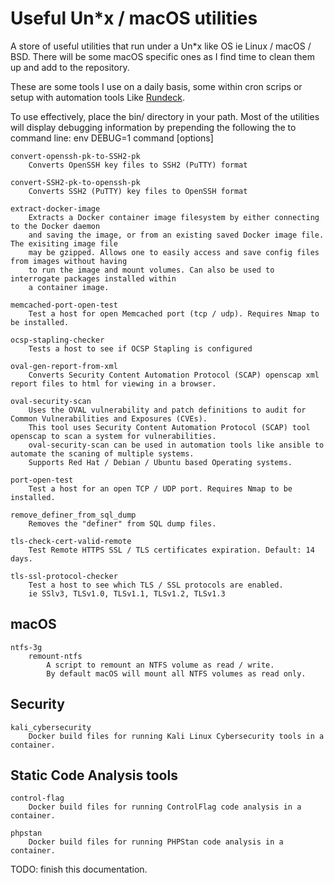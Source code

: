 # Useful Un*x / macOS utilities

A store of useful utilities that run under a Un*x like OS ie Linux / macOS / BSD.
There will be some macOS specific ones as I find time to clean them up and add to the repository.

These are some tools I use on a daily basis, some within cron scrips or setup with automation tools Like [Rundeck](https://rundeck.org).

To use effectively, place the bin/ directory in your path.
Most of the utilities will display debugging information by prepending the following the to command line:
	env DEBUG=1 command [options]

	convert-openssh-pk-to-SSH2-pk
		Converts OpenSSH key files to SSH2 (PuTTY) format
	
	convert-SSH2-pk-to-openssh-pk
		Converts SSH2 (PuTTY) key files to OpenSSH format
	
	extract-docker-image
		Extracts a Docker container image filesystem by either connecting to the Docker daemon
		and saving the image, or from an existing saved Docker image file. The exisiting image file
		may be gzipped. Allows one to easily access and save config files from images without having
		to run the image and mount volumes. Can also be used to interrogate packages installed within
		a container image.
	
	memcached-port-open-test
		Test a host for open Memcached port (tcp / udp). Requires Nmap to be installed.
	
	ocsp-stapling-checker
		Tests a host to see if OCSP Stapling is configured
	
	oval-gen-report-from-xml
		Converts Security Content Automation Protocol (SCAP) openscap xml report files to html for viewing in a browser.
	
	oval-security-scan
		Uses the OVAL vulnerability and patch definitions to audit for Common Vulnerabilities and Exposures (CVEs).
		This tool uses Security Content Automation Protocol (SCAP) tool openscap to scan a system for vulnerabilities.
		oval-security-scan can be used in automation tools like ansible to automate the scaning of multiple systems.
		Supports Red Hat / Debian / Ubuntu based Operating systems.
	
	port-open-test
		Test a host for an open TCP / UDP port. Requires Nmap to be installed.
	
	remove_definer_from_sql_dump
		Removes the "definer" from SQL dump files.
	
	tls-check-cert-valid-remote
		Test Remote HTTPS SSL / TLS certificates expiration. Default: 14 days.
	
	tls-ssl-protocol-checker
		Test a host to see which TLS / SSL protocols are enabled.
		ie SSlv3, TLSv1.0, TLSv1.1, TLSv1.2, TLSv1.3

## macOS

	ntfs-3g
		remount-ntfs
			A script to remount an NTFS volume as read / write.
			By default macOS will mount all NTFS volumes as read only.

## Security

	kali_cybersecurity
		Docker build files for running Kali Linux Cybersecurity tools in a container.

## Static Code Analysis tools

	control-flag
		Docker build files for running ControlFlag code analysis in a container.
	
	phpstan
		Docker build files for running PHPStan code analysis in a container.


TODO: finish this documentation.